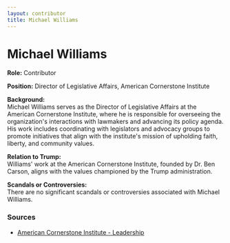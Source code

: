 ```yaml
---
layout: contributor  
title: Michael Williams
---
```


# Michael Williams

**Role:** Contributor

**Position:** Director of Legislative Affairs, American Cornerstone Institute

**Background:**  
Michael Williams serves as the Director of Legislative Affairs at the American Cornerstone Institute, where he is responsible for overseeing the organization's interactions with lawmakers and advancing its policy agenda. His work includes coordinating with legislators and advocacy groups to promote initiatives that align with the institute's mission of upholding faith, liberty, and community values.

**Relation to Trump:**  
Williams' work at the American Cornerstone Institute, founded by Dr. Ben Carson, aligns with the values championed by the Trump administration.

**Scandals or Controversies:**  
There are no significant scandals or controversies associated with Michael Williams.

### Sources
- [American Cornerstone Institute - Leadership](https://americancornerstone.org/about/)
